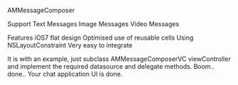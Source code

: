 AMMessageComposer

Support
	Text Messages
	Image Messages
	Video Messages


Features
	iOS7 flat design
	Optimised use of reusable cells
	Using NSLayoutConstraint
	Very easy to integrate

It is with an example, just subclass AMMessageComposerVC viewController and implement the required datasource and delegate methods. Boom.. done.. Your chat application UI is done.